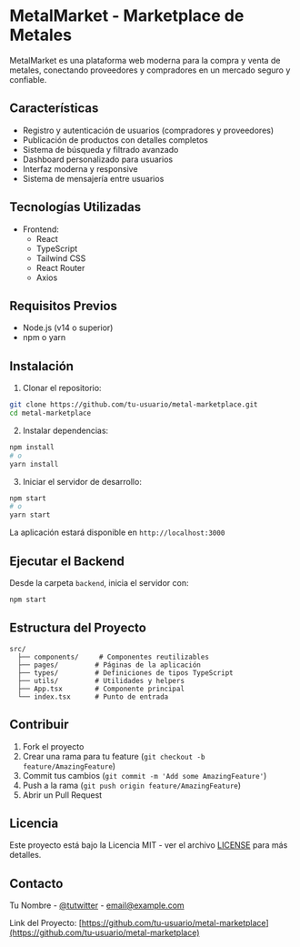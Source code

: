 # MetalMarket - Marketplace de Metales

MetalMarket es una plataforma web moderna para la compra y venta de metales, conectando proveedores y compradores en un mercado seguro y confiable.

## Características

- Registro y autenticación de usuarios (compradores y proveedores)
- Publicación de productos con detalles completos
- Sistema de búsqueda y filtrado avanzado
- Dashboard personalizado para usuarios
- Interfaz moderna y responsive
- Sistema de mensajería entre usuarios

## Tecnologías Utilizadas

- Frontend:
  - React
  - TypeScript
  - Tailwind CSS
  - React Router
  - Axios

## Requisitos Previos

- Node.js (v14 o superior)
- npm o yarn

## Instalación

1. Clonar el repositorio:
```bash
git clone https://github.com/tu-usuario/metal-marketplace.git
cd metal-marketplace
```

2. Instalar dependencias:
```bash
npm install
# o
yarn install
```

3. Iniciar el servidor de desarrollo:
```bash
npm start
# o
yarn start
```

La aplicación estará disponible en `http://localhost:3000`

## Ejecutar el Backend

Desde la carpeta `backend`, inicia el servidor con:

```bash
npm start
```

## Estructura del Proyecto

```
src/
  ├── components/     # Componentes reutilizables
  ├── pages/         # Páginas de la aplicación
  ├── types/         # Definiciones de tipos TypeScript
  ├── utils/         # Utilidades y helpers
  ├── App.tsx        # Componente principal
  └── index.tsx      # Punto de entrada
```

## Contribuir

1. Fork el proyecto
2. Crear una rama para tu feature (`git checkout -b feature/AmazingFeature`)
3. Commit tus cambios (`git commit -m 'Add some AmazingFeature'`)
4. Push a la rama (`git push origin feature/AmazingFeature`)
5. Abrir un Pull Request

## Licencia

Este proyecto está bajo la Licencia MIT - ver el archivo [LICENSE](LICENSE) para más detalles.

## Contacto

Tu Nombre - [@tutwitter](https://twitter.com/tutwitter) - email@example.com

Link del Proyecto: [https://github.com/tu-usuario/metal-marketplace](https://github.com/tu-usuario/metal-marketplace) 
